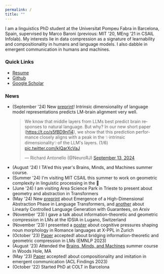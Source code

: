 ```yaml
---
permalink: /
title: ""
---
```


I am a linguistics PhD student at the Universitat Pompeu Fabra in Barcelona, Spain, supervised by Marco Baroni (previous: MIT '20, MEng '21 in CSAIL Infolab). My interests lie in data compression as a signature of learnability and compositionality in humans and language models. I also dabble in emergent communication in humans and machines.

### Quick Links
- [Resume][pdf-link]
- [Github](https://github.com/chengemily1)
- [Google Scholar](https://scholar.google.com/citations?user=tOjHvP0AAAAJ&hl=en)

### News
- (September '24) New [preprint](https://arxiv.org/abs/2409.05771)! Intrinsic dimensionality of language model representations predicts LM-brain alignment very well.
  <blockquote class="twitter-tweet"><p lang="en" dir="ltr">We know that middle layers from LLMs best predict brain responses to natural language. But why? In our new short paper (<a href="https://t.co/s5fBD9nl14">https://t.co/s5fBD9nl14</a>), we show that this prediction performance closely aligns with a peak in the ✨intrinsic dimensionality✨of the LLM&#39;s layers. (1/6) <a href="https://t.co/kIQarXcVaJ">pic.twitter.com/kIQarXcVaJ</a></p>&mdash; Richard Antonello (@NeuroRJ) <a href="https://twitter.com/NeuroRJ/status/1834627325679247618?ref_src=twsrc%5Etfw">September 13, 2024</a></blockquote> <script async src="https://platform.twitter.com/widgets.js" charset="utf-8"></script>
- (August '24) I TA'ed this year's Brains, Minds, and Machines summer course.
- (Summer '24) I'm visiting MIT CSAIL this summer to work on geometric complexity in linguistic processing in the 🧠
- (June '24) I am visiting Area Science Park in Trieste to present about geometry and abstraction in Transformers
- (May '24) New [preprint](https://arxiv.org/abs/2405.15471) about Emergence of a High-Dimensional Abstraction Phase in Language Transformers, and [another](https://arxiv.org/abs/2405.15454) about Linearly Controlled Language Generation with Guarantees, on Arxiv 
- (November '23) I gave a talk about information-theoretic and geometric compression in LMs at the IDSIA in Lugano, Switzerland
- (November '23) I presented a [poster](https://drive.google.com/file/d/1yL-HZvHBm1BFLEAtcoa6Nw25XMRX5L6J/view) about cognitive pressures shaping noun morphology in Romance languages at X-PPL in Zurich
- (October '23) [Paper](https://arxiv.org/abs/2310.13620) accepted! about bridging information-theoretic and geometric compression in LMs (EMNLP 2023)
- (August '23) Attended the [Brains, Minds, and Machines](https://cbmm.mit.edu/summer-school) summer course in Woods Hole, MA
- (May '23) [Paper](https://arxiv.org/abs/2305.12941) accepted! about compositionality and imitation in emergent communication (ACL Findings 2023)
- (October '22) Started PhD at COLT in Barcelona
  
[pdf-link]: /assets/cv_2023.pdf

